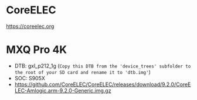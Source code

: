 # CoreELEC

https://coreelec.org

# MXQ Pro 4K

- DTB: gxl_p212_1g (`Copy this DTB from the 'device_trees' subfolder to the root of your SD card and rename it to 'dtb.img'`)
- SOC: S905X
- https://github.com/CoreELEC/CoreELEC/releases/download/9.2.0/CoreELEC-Amlogic.arm-9.2.0-Generic.img.gz
